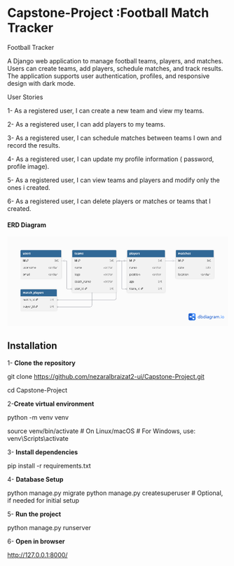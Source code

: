 # Capstone-Project :Football Match Tracker 

Football Tracker

A Django web application to manage football teams, players, and matches. Users can create teams, add players, schedule matches, and track results. The application supports user authentication, profiles, and responsive design with dark mode.




User Stories

 1- As a registered user, I can create a new team and view my teams.

 2- As a registered user, I can add players to my teams.

 3- As a registered user, I can schedule matches between teams I own and record the results.

 4- As a registered user, I can update my profile information ( password, profile image).

 5- As a registered user, I can view teams and players and  modify only the ones i created.

 6- As a registered user, I can delete players or matches or teams that I created.

 


 #### ERD Diagram  ####

 ![ERD Diagram](erd.png)




 ## Installation 

 1- **Clone the repository**

 git clone https://github.com/nezaralbraizat2-ui/Capstone-Project.git

 cd Capstone-Project


 2-**Create virtual environment**

 python -m venv venv

 source venv/bin/activate  # On Linux/macOS
    # For Windows, use: venv\Scripts\activate
     


 3- **Install dependencies**
 
 pip install -r requirements.txt



 4- **Database Setup**

  python manage.py migrate
    python manage.py createsuperuser # Optional, if needed for initial setup

 5- **Run the project**

  python manage.py runserver



 6- **Open in browser**

  http://127.0.0.1:8000/